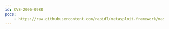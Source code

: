 ```yaml
---
id: CVE-2006-0988
pocs:
    - https://raw.githubusercontent.com/rapid7/metasploit-framework/master/modules/auxiliary/scanner/dns/dns_amp.rb
---
```

